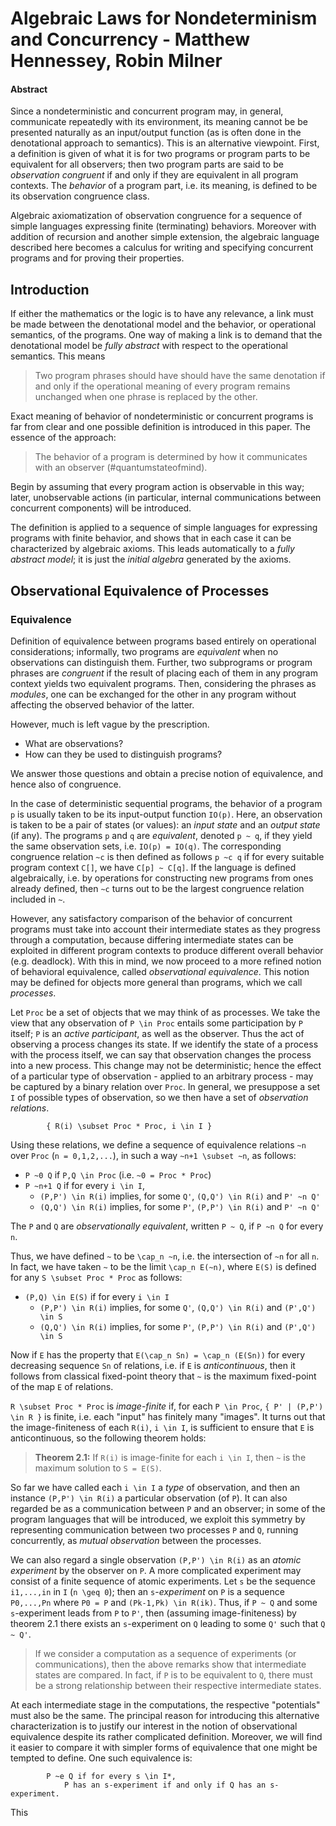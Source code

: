 # Algebraic Laws for Nondeterminism and Concurrency - Matthew Hennessey, Robin Milner

#### Abstract
Since a nondeterministic and concurrent program may, in general, communicate repeatedly with its environment, its meaning cannot be be presented naturally as an input/output function (as is often done in the denotational approach to semantics). This is an alternative viewpoint. First, a definition is given of what it is for two programs or program parts to be equivalent for all observers; then two program parts are said to be *observation congruent* if and only if they are equivalent in all program contexts. The *behavior* of a program part, i.e. its meaning, is defined to be its observation congruence class.

Algebraic axiomatization of observation congruence for a sequence of simple languages expressing finite (terminating) behaviors. Moreover with addition of recursion and another simple extension, the algebraic language described here becomes a calculus for writing and specifying concurrent programs and for proving their properties.

## Introduction
If either the mathematics or the logic is to have any relevance, a link must be made between the denotational model and the behavior, or operational semantics, of the programs. One way of making a link is to demand that the denotational model be *fully abstract* with respect to the operational semantics. This means

> Two program phrases should have should have the same denotation if and only if the operational meaning of every program remains unchanged when one phrase is replaced by the other.

Exact meaning of behavior of nondeterministic or concurrent programs is far from clear and one possible definition is introduced in this paper. The essence of the approach:

> The behavior of a program is determined by how it communicates with an observer (#quantumstateofmind).

Begin by assuming that every program action is observable in this way; later, unobservable actions (in particular, internal communications between concurrent components) will be introduced.

The definition is applied to a sequence of simple languages for expressing programs with finite behavior, and shows that in each case it can be characterized by algebraic axioms. This leads automatically to a *fully abstract model*; it is just the *initial algebra* generated by the axioms.

## Observational Equivalence of Processes
### Equivalence
Definition of equivalence between programs based entirely on operational considerations; informally, two programs are *equivalent* when no observations can distinguish them. Further, two subprograms or program phrases are *congruent* if the result of placing each of them in any program context yields two equivalent programs. Then, considering the phrases as *modules*, one can be exchanged for the other in any program without affecting the observed behavior of the latter.

However, much is left vague by the prescription.
* What are observations?
* How can they be used to distinguish programs?

We answer those questions and obtain a precise notion of equivalence, and hence also of congruence.

In the case of deterministic sequential programs, the behavior of a program `p` is usually taken to be its input-output function `IO(p)`. Here, an observation is taken to be a pair of states (or values): an *input state* and an *output state* (if any). The programs `p` and `q` are *equivalent*, denoted `p ~ q`, if they yield the same observation sets, i.e. `IO(p) = IO(q)`. The corresponding congruence relation `~c` is then defined as follows `p ~c q` if for every suitable program context `C[]`, we have `C[p] ~ C[q]`. If the language is defined algebraically, i.e. by operations for constructing new programs from ones already defined, then `~c` turns out to be the largest congruence relation included in `~`.

However, any satisfactory comparison of the behavior of concurrent programs must take into account their intermediate states as they progress through a computation, because differing intermediate states can be exploited in different program contexts to produce different overall behavior (e.g. deadlock). With this in mind, we now proceed to a more refined notion of behavioral equivalence, called *observational equivalence*. This notion may be defined for objects more general than programs, which we call *processes*.

Let `Proc` be a set of objects that we may think of as processes. We take the view that any observation of `P \in Proc` entails some participation by `P` itself; `P` is an *active participant*, as well as the observer. Thus the act of observing a process changes its state. If we identify the state of a process with the process itself, we can say that observation changes the process into a new process. This change may not be deterministic; hence the effect of a particular type of observation - applied to an arbitrary process - may be captured by a binary relation over `Proc`. In general, we presuppose a set `I` of possible types of observation, so we then have a set of *observation relations*.
```
        { R(i) \subset Proc * Proc, i \in I }
```

Using these relations, we define a sequence of equivalence relations `~n` over `Proc` (`n = 0,1,2,...`), in such a way `~n+1 \subset ~n`, as follows:
* `P ~0 Q` if `P,Q \in Proc` (i.e. `~0 = Proc * Proc`)
* `P ~n+1 Q` if for every `i \in I`,
  * `(P,P') \in R(i)` implies, for some `Q'`, `(Q,Q') \in R(i)` and `P' ~n Q'`
  * `(Q,Q') \in R(i)` implies, for some `P'`, `(P,P') \in R(i)` and `P' ~n Q'`

The `P` and `Q` are *observationally equivalent*, written `P ~ Q`, if `P ~n Q` for every `n`.

Thus, we have defined `~` to be `\cap_n ~n`, i.e. the intersection of `~n` for all `n`. In fact, we have taken `~` to be the limit `\cap_n E(~n)`, where `E(S)` is defined for any `S \subset Proc * Proc` as follows:
* `(P,Q) \in E(S)` if for every `i \in I`
  * `(P,P') \in R(i)` implies, for some `Q'`, `(Q,Q') \in R(i)` and `(P',Q') \in S`
  * `(Q,Q') \in R(i)` implies, for some `P'`, `(P,P') \in R(i)` and `(P',Q') \in S`

Now if `E` has the property that `E(\cap_n Sn) = \cap_n (E(Sn))` for every decreasing sequence `Sn` of relations, i.e. if `E` is *anticontinuous*, then it follows from classical fixed-point theory that `~` is the maximum fixed-point of the map `E` of relations.

`R \subset Proc * Proc` is *image-finite* if, for each `P \in Proc`, `{ P' | (P,P') \in R }` is finite, i.e. each "input" has finitely many "images". It turns out that the image-finiteness of each `R(i)`, `i \in I`, is sufficient to ensure that `E` is anticontinuous, so the following theorem holds:

> **Theorem 2.1:** If `R(i)` is image-finite for each `i \in I`, then `~` is the maximum solution to `S = E(S)`.

So far we have called each `i \in I` a *type* of observation, and then an instance `(P,P') \in R(i)` a particular observation (of `P`). It can also regarded be as a communication between `P` and an observer; in some of the program languages that will be introduced, we exploit this symmetry by representing communication between two processes `P` and `Q`, running concurrently, as *mutual observation* between the processes.

We can also regard a single observation `(P,P') \in R(i)` as an *atomic experiment* by the observer on `P`. A more complicated experiment may consist of a finite sequence of atomic experiments. Let `s` be the sequence `i1,...,in` in `I` (`n \geq 0`); then an `s`-*experiment* on `P` is a sequence `P0,...,Pn` where `P0 = P` and `(Pk-1,Pk) \in R(ik)`. Thus, if `P ~ Q` and some `s`-experiment leads from `P` to `P'`, then (assuming image-finiteness) by theorem 2.1 there exists an `s`-experiment on `Q` leading to some `Q'` such that `Q ~ Q'`.

>If we consider a computation as a sequence of experiments (or communications), then the above remarks show that intermediate states are compared. In fact, if `P` is to be equivalent to `Q`, there must be a strong relationship between their respective intermediate states.

At each intermediate stage in the computations, the respective "potentials" must also be the same. The principal reason for introducing this alternative characterization is to justify our interest in the notion of observational equivalence despite its rather complicated definition. Moreover, we will find it easier to compare it with simpler forms of equivalence that one might be tempted to define. One such equivalence is:
```
        P ~e Q if for every s \in I*,
            P has an s-experiment if and only if Q has an s-experiment.
```

This 
